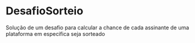 # DesafioSorteio
Solução de um desafio para calcular a chance de cada assinante de uma plataforma em especifica seja sorteado
